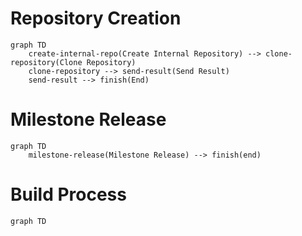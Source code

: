 # Repository Creation
```mermaid
graph TD
    create-internal-repo(Create Internal Repository) --> clone-repository(Clone Repository)
    clone-repository --> send-result(Send Result)
    send-result --> finish(End)
```

# Milestone Release
```mermaid
graph TD
    milestone-release(Milestone Release) --> finish(end)
```

# Build Process
```mermaid
graph TD
    
```